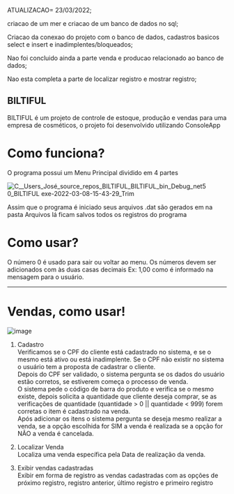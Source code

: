 ATUALIZACAO= 23/03/2022;

criacao de um mer e criacao de um banco de dados no sql; 

Criacao da conexao do projeto com o banco de dados, cadastros basicos select e insert e inadimplentes/bloqueados;

Nao foi concluido ainda a parte venda e producao relacionado ao banco de dados;

Nao esta completa a parte de localizar registro e mostrar registro; 



## BILTIFUL
BILTIFUL é um projeto de controle de estoque, produção e vendas para uma empresa de cosméticos, o projeto foi desenvolvido utilizando ConsoleApp

# Como funciona?
O programa possui um Menu Principal dividido em 4 partes 


![C__Users_José_source_repos_BILTIFUL_BILTIFUL_bin_Debug_net5 0_BILTIFUL exe-2022-03-08-15-43-29_Trim](https://user-images.githubusercontent.com/61014145/157305221-1312f812-6c50-4f4e-abf6-b7e3feaec36a.gif)



Assim que o programa é iniciado seus arquivos .dat são gerados em na pasta Arquivos lá ficam salvos todos os registros do programa

# Como usar?
O número 0 é usado para sair ou voltar ao menu. Os números devem ser adicionados com às duas casas decimais Ex: 1,00 como é informado na mensagem para o usuário. 

<hr>

<h1>Vendas, como usar!</h1>

![image](https://user-images.githubusercontent.com/89309834/157436499-f100690f-f776-4c1c-a16c-5e7dd5ab7f38.png)

  1) Cadastro <br>
Verificamos se o CPF do cliente está cadastrado no sistema, e se o mesmo está ativo ou está inadimplente. Se o CPF não existir no sistema o usuário tem a proposta de cadastrar o cliente.<br>
Depois do CPF ser validado, o sistema pergunta se os dados do usuário estão corretos, se estiverem começa o processo de venda.<br>
O sistema pede o código de barra do produto e verifica se o mesmo existe, depois solicita a quantidade que cliente deseja comprar, se as verificações de quantidade (quantidade > 0 || quantidade < 999) forem corretas o item é cadastrado na venda.<br>
Após adicionar os itens o sistema pergunta se deseja mesmo realizar a venda, se a opção escolhida for SIM a venda é realizada se a opção for NÃO a venda é cancelada.<br>
  
  2) Localizar Venda <br>
  Localiza uma venda específica pela Data de realização da venda.
 
  2) Exibir vendas cadastradas <br>
  Exibir em forma de registro as vendas cadastradas com as opções de próximo registro, registro anterior, último registro e primeiro registro


